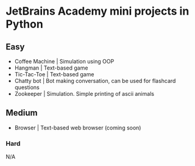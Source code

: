 # JetBrains Academy mini projects in Python

## Easy
* Coffee Machine | Simulation using OOP
* Hangman | Text-based game 
* Tic-Tac-Toe | Text-based game
* Chatty bot | Bot making conversation, can be used for flashcard questions
* Zookeeper | Simulation. Simple printing of ascii animals

## Medium
* Browser | Text-based web browser (coming soon)

### Hard
N/A
